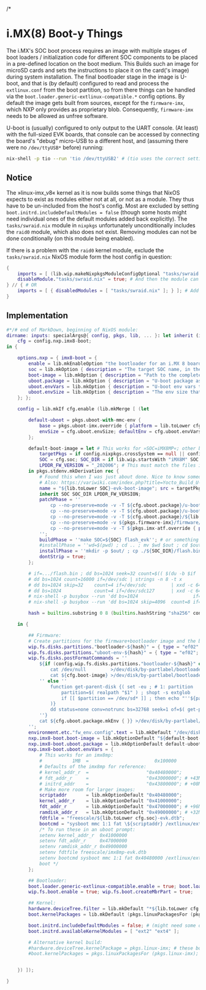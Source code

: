 /*

# i.MX(8) Boot-y Things

The i.MX's SOC boot process requires an image with multiple stages of boot loaders / initialization code for different SOC components to be placed in a pre-defined location on the boot medium.
This Builds such an image for microSD cards and sets the instructions to place it on the card('s image) during system installation.
The final bootloader stage in the image is U-boot, and that is (by default) configured to read and process the `extlinux.conf` from the boot partition, so from there things can be handled via the `boot.loader.generic-extlinux-compatible.*` config options.
By default the image gets built from sources, except for the `firmware-imx`, which NXP only provides as proprietary blob. Consequently, `firmware-imx` needs to be allowed as unfree software.

U-boot is (usually) configured to only output to the UART console.
(At least) with the full-sized EVK boards, that console can be accessed by connecting the board's "debug" micro-USB to a different host, and (assuming there were no `/dev/ttyUSB*` before) running:
```bash
nix-shell -p tio --run 'tio /dev/ttyUSB2' # (tio uses the correct settings by default)
```

## Notice

The »linux-imx_v8« kernel as it is now builds some things that NixOS expects to exist as modules either not at all, or not as a module. They thus have to be un-included from the host's config.
Most are excluded by setting `boot.initrd.includeDefaultModules = false` (though some hosts might need individual ones of the default modules added back explicitly).
The `tasks/swraid.nix` module in `nixpkgs` unfortunately unconditionally includes the `raid0` module, which also does not exist. Removing modules can not be done conditionally (on this module being enabled).

If there is a problem with the `raid0` kernel module, exclude the `tasks/swraid.nix` NixOS module form the host config in question:
```nix
{
    imports = [ (lib.wip.makeNixpkgsModuleConfigOptional "tasks/swraid.nix" { }) ]; # This can be set globally for all hosts, but may only be defined once per config.
    disableModule."tasks/swraid.nix" = true; # And then the module can be disabled per host.
} // { # OR
    imports = [ { disabledModules = [ "tasks/swraid.nix" ]; } ]; # Add this import only for hosts where the module is to be removed (but consider that this also removes any option definitions made by the module, which may break evaluation elsewhere).
}
```


## Implementation

```nix
#*/# end of MarkDown, beginning of NixOS module:
dirname: inputs: specialArgs@{ config, pkgs, lib, ... }: let inherit (inputs.self) lib; in let
    cfg = config.nxp.imx8-boot;
in {

    options.nxp = { imx8-boot = {
        enable = lib.mkEnableOption "the bootloader for an i.MX 8 board";
        soc = lib.mkOption { description = "The target SOC name, in the form that »mkimage_imx8« / »imx-mkimage« expects it."; type = lib.types.nullOr lib.types.str; default = null; example = "iMX8MP"; };
        boot-image = lib.mkOption { description = "Path to the complete boot image. Can be set explicitly to use a prebuilt image, if the one built from sources does not work or the building fails/takes too long."; type = lib.types.path; };
        uboot.package = lib.mkOption { description = "U-boot package as result of »pkgs.uboot-with-mmc-env« used in the ».boot-image«."; type = lib.types.package; };
        uboot.envVars = lib.mkOption { description = "U-boot env vars that get merged over »uboot-imx.defaultEnv«. To remove a variable, set its value to »null«."; type = lib.types.attrsOf lib.types.str; default = { }; };
        uboot.envSize = lib.mkOption { description = "The env size that ».boot-image« is configured to use."; type = lib.types.int; default = 16384; };
    }; };

    config = lib.mkIf cfg.enable (lib.mkMerge [ (let

        default-uboot = pkgs.uboot-with-mmc-env {
            base = pkgs.uboot-imx.override { platform = lib.toLower cfg.soc; };
            envSize = cfg.uboot.envSize; defaultEnv = cfg.uboot.envVars;
        };

        default-boot-image = let # This works for »SOC=iMX8MP«; other boards may need to copy in different files.
            targetPkgs = if config.nixpkgs.crossSystem == null || config.nixpkgs.crossSystem.system == config.nixpkgs.localSystem.system then pkgs else import pkgs.path { inherit (config.nixpkgs) config overlays; localSystem.system = config.nixpkgs.crossSystem.system; crossSystem = null; };
            SOC = cfg.soc; SOC_DIR = if lib.wip.startsWith "iMX8M" SOC then "iMX8M" else SOC;
            LPDDR_FW_VERSION = "_202006"; # This must match the files in »firmware-imx«.
        in pkgs.stdenv.mkDerivation rec {
            # Found this when I was just about done. Nice to know someone else came to the same solution: https://gist.github.com/KunYi/6ababe7ca5f00eb87a216eb52f4bdc3b
            # Also: https://variwiki.com/index.php?title=Yocto_Build_U-Boot&release=RELEASE_DUNFELL_V1.1_DART-MX8M-MINI
            name = "${lib.toLower SOC}-evk-boot-image"; src = targetPkgs.mkimage_imx8; nativeBuildInputs = [ pkgs.dtc pkgs.gcc targetPkgs.binutils ];
            inherit SOC SOC_DIR LPDDR_FW_VERSION;
            patchPhase = ''
                cp --no-preserve=mode -v -T ${cfg.uboot.package}/u-boot-spl.bin ./${SOC_DIR}/u-boot-spl.bin
                cp --no-preserve=mode -v -T ${cfg.uboot.package}/u-boot-nodtb.bin ./${SOC_DIR}/u-boot-nodtb.bin
                cp --no-preserve=mode -v -T ${cfg.uboot.package}/${lib.toLower SOC}-evk.dtb ./${SOC_DIR}/${lib.toLower SOC}-evk.dtb
                cp --no-preserve=mode -v ${pkgs.firmware-imx}/firmware/ddr/synopsys/lpddr4_pmu_train_{1d_dmem,1d_imem,2d_dmem,2d_imem}${LPDDR_FW_VERSION}.bin ./${SOC_DIR}/
                cp --no-preserve=mode -v -T ${pkgs.imx-atf.override { platform = lib.toLower SOC; }}/bl31.bin ./${SOC_DIR}/bl31.bin
            '';
            buildPhase = ''make SOC=${SOC} flash_evk''; # or something more specific, like flash_lpddr4_ddr4_evk
            #installPhase = ''wd=$(pwd) ; cd .. ; mv $wd $out ; cd $out ; cp ./${SOC_DIR}/flash.bin $out/'';
            installPhase = ''mkdir -p $out/ ; cp ./${SOC_DIR}/flash.bin $out/'';
            dontStrip = true;
        };

        # if=.../flash.bin ; dd bs=1024 seek=32 count=$(( $(du -b $if | cut -f1) / 1024 + 1 )) of=/dev/sdd if=$if
        # dd bs=1024 count=16000 if=/dev/sdc | strings -n 8 -t x
        # dd bs=1024 skip=32    count=4 if=/dev/sdc         | xxd -c 64
        # dd bs=1024            count=4 if=/dev/sdc127      | xxd -c 64
        # nix-shell -p busybox --run 'dd bs=1024                    if=/dev/mmcblk1p128 | xxd -c 64'
        # nix-shell -p busybox --run 'dd bs=1024 skip=4096  count=8 if=/dev/mmcblk1     | xxd -c 64'

        hash = builtins.substring 0 8 (builtins.hashString "sha256" config.networking.hostName);

    in {

        ## Firmware:
        # Create partitions for the firmware+bootloader image and the bootloader config. These need to be in specific places, thus need to be created early (high order) while that space is still free, but partition index 1 should remain available for »/boot«:
        wip.fs.disks.partitions."bootloader-${hash}" = { type = "ef02"; position = "64"; size = lib.mkDefault (toString (cfg.uboot.package.envOffset / 512 - 64)); index = lib.mkDefault 127; order = lib.mkDefault 2000; alignment = 1; }; # The boot image needs to start at position 32K (64×512b) and is about 2MB in size.
        wip.fs.disks.partitions."uboot-env-${hash}" = { type = "ef02"; position = toString (cfg.uboot.package.envOffset / 512); size = toString (cfg.uboot.package.envSize / 512); index = lib.mkDefault 128; order = lib.mkDefault 2000; alignment = 1; }; # The position and size of the U-boot env are compiled into U-boot.
        wip.fs.disks.postFormatCommands = ''
            ${if (config.wip.fs.disks.partitions."bootloader-${hash}" or null) != null then ''
                cat /dev/null         >/dev/disk/by-partlabel/bootloader-${hash}
                cat ${cfg.boot-image} >/dev/disk/by-partlabel/bootloader-${hash}
            '' else ''
                function get-parent-disk {( set -eu ; # 1: partition
                    partition=$( realpath "$1" ) ; shopt -s extglob
                    if [[ $partition == /dev/sd* ]] ; then echo "''${partition%%+([0-9])}" ; else echo "''${partition%%p+([0-9])}" ; fi
                )}
                dd status=none conv=notrunc bs=32768 seek=1 of=$( get-parent-disk /dev/disk/by-partlabel/uboot-env-${hash} ) if=${cfg.boot-image}
            ''}
            cat ${cfg.uboot.package.mkEnv { }} >/dev/disk/by-partlabel/uboot-env-${hash}
        '';
        environment.etc."fw_env.config".text = lib.mkDefault "/dev/disk/by-partlabel/uboot-env-${hash} 0x0 0x${lib.concatStrings (map toString (lib.toBaseDigits 16 cfg.uboot.package.envSize))}\n";
        nxp.imx8-boot.boot-image = lib.mkOptionDefault "${default-boot-image}/flash.bin";
        nxp.imx8-boot.uboot.package = lib.mkOptionDefault default-uboot;
        nxp.imx8-boot.uboot.envVars = {
            # This works for an imx8mp:
            #           1MB  =                        0x100000
            # Defaults of the imx8mp for reference:
            # kernel_addr_r  =                     "0x40480000";
            # fdt_addr_r     =                     "0x43000000"; # +43MB
            # initrd_addr    =                     "0x43800000"; # +08MB
            # Make more room for larger images:
            scriptaddr       = lib.mkOptionDefault "0x40480000";
            kernel_addr_r    = lib.mkOptionDefault "0x41000000";
            fdt_addr_r       = lib.mkOptionDefault "0x47000000"; # +96MB
            ramdisk_addr_r   = lib.mkOptionDefault "0x49000000"; # +32MB
            fdtfile = "freescale/${lib.toLower cfg.soc}-evk.dtb";
            bootcmd = "sysboot mmc 1:1 fat \${scriptaddr} /extlinux/extlinux.conf"; # (only) process extlinux.conf from eMMC/microSD
            /* To run these in an uboot prompt:
            setenv kernel_addr_r  0x41000000
            setenv fdt_addr_r     0x47000000
            setenv ramdisk_addr_r 0x49000000
            setenv fdtfile freescale/imx8mp-evk.dtb
            setenv bootcmd sysboot mmc 1:1 fat 0x40480000 /extlinux/extlinux.conf
            boot */
        };

        ## Bootloader:
        boot.loader.generic-extlinux-compatible.enable = true; boot.loader.grub.enable = false;
        wip.fs.boot.enable = true; wip.fs.boot.createMbrPart = true;

        ## Kernel:
        hardware.deviceTree.filter = lib.mkDefault "*${lib.toLower cfg.soc}*.dtb"; # (there is even a »imx8mp-evk.dtb« with the default kernel, but it has no display output)
        boot.kernelPackages = lib.mkDefault (pkgs.linuxPackagesFor (pkgs.linux-imx_v8));

        boot.initrd.includeDefaultModules = false; # (might need some of these back)
        boot.initrd.availableKernelModules = [ "ext2" "ext4" ];

        # Alternative kernel build:
        #hardware.deviceTree.kernelPackage = pkgs.linux-imx; # these boot the default kernel just fine, but without display output
        #boot.kernelPackages = pkgs.linuxPackagesFor (pkgs.linux-imx);


    }) ]);

}
